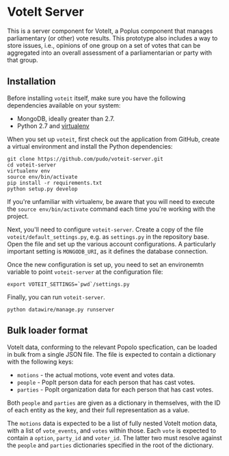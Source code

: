 # VoteIt Server

This is a server component for VoteIt, a Poplus component that manages parliamentary (or other) vote results. This prototype also includes a way to store issues, i.e., opinions of one group on a set of votes that can be aggregated into an overall assessment of a parliamentarian or party with that group.

## Installation 

Before installing ``voteit`` itself, make sure you have the following 
dependencies available on your system:

* MongoDB, ideally greater than 2.7.
* Python 2.7 and [virtualenv](http://www.virtualenv.org/en/latest/)

When you set up ``voteit``, first check out the application from GitHub,
create a virtual environment and install the Python dependencies:

    git clone https://github.com/pudo/voteit-server.git
    cd voteit-server
    virtualenv env
    source env/bin/activate
    pip install -r requirements.txt
    python setup.py develop

If you're unfamiliar with virtualenv, be aware that you will need to 
execute the ``source env/bin/activate`` command each time you're working with
the project.

Next, you'll need to configure ``voteit-server``. Create a copy of the file ``voteit/default_settings.py``, e.g. as ``settings.py`` in the repository base. Open the file and set up the various account configurations. A particularly important setting is ``MONGODB_URI``, as it defines the database connection.

Once the new configuration is set up, you need to set an environemtn variable to point ``voteit-server`` at the configuration file:

    export VOTEIT_SETTINGS=`pwd`/settings.py

Finally, you can run ``voteit-server``. 

    python datawire/manage.py runserver 

## Bulk loader format

VoteIt data, conforming to the relevant Popolo specfication, can be loaded in bulk from a single JSON file. The file is expected to contain a dictionary with the following keys:

* ``motions`` - the actual motions, vote event and votes data.
* ``people`` - PopIt person data for each person that has cast votes.
* ``parties`` - PopIt organization data for each person that has cast votes.

Both ``people`` and ``parties`` are given as a dictionary in themselves, with the ID of each entity as the key, and their full representation as a value. 

The ``motions`` data is expected to be a list of fully nested VoteIt motion data, with a list of ``vote_events``, and ``votes`` within those. Each ``vote`` is expected to contain a ``option``, ``party_id`` and ``voter_id``. The latter two must resolve against the ``people`` and ``parties`` dictionaries specified in the root of the dictionary. 

